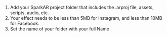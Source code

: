 1. Add your SparkAR project folder that includes the .arproj file, assets, scripts, audio, etc.
2. Your effect needs to be less than 5MB for Instagram, and less than 10MB for Facebook.
3. Set the name of your folder with your full Name